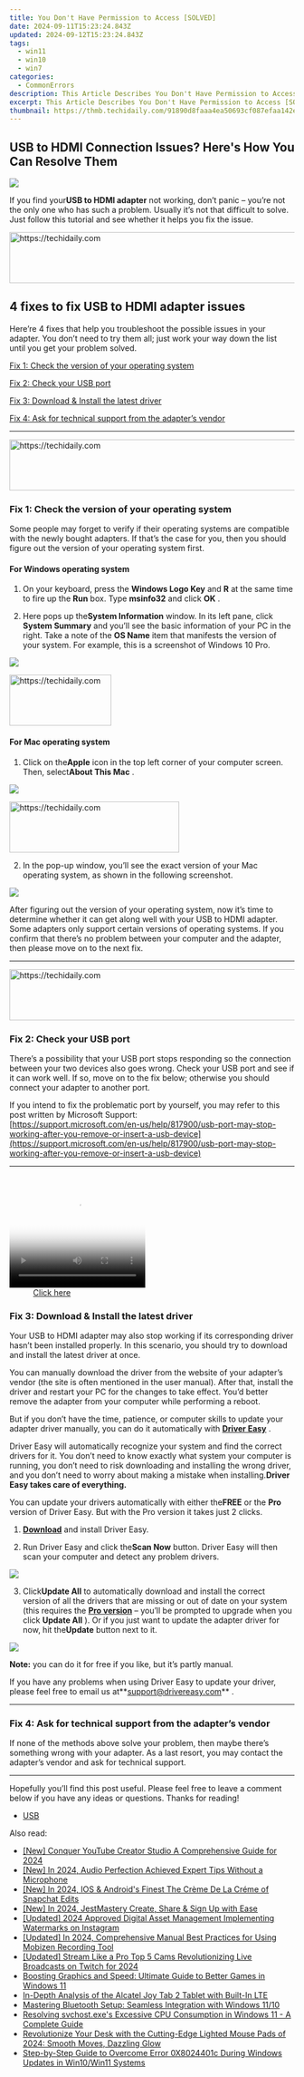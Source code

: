 ```yaml
---
title: You Don't Have Permission to Access [SOLVED]
date: 2024-09-11T15:23:24.843Z
updated: 2024-09-12T15:23:24.843Z
tags:
  - win11
  - win10
  - win7
categories:
  - CommonErrors
description: This Article Describes You Don't Have Permission to Access [SOLVED]
excerpt: This Article Describes You Don't Have Permission to Access [SOLVED]
thumbnail: https://thmb.techidaily.com/91890d8faaa4ea50693cf087efaa142eb641e1cff9ced9796756021407f6ea21.jpg
---
```


## USB to HDMI Connection Issues? Here's How You Can Resolve Them

![](https://images.drivereasy.com/wp-content/uploads/2019/05/image-808.png)

 If you find your**USB to HDMI adapter** not working, don’t panic – you’re not the only one who has such a problem. Usually it’s not that difficult to solve. Just follow this tutorial and see whether it helps you fix the issue.

<!-- affiliate ads begin -->
<a href="https://ephamedtechinc.pxf.io/c/5597632/2136618/26400" target="_top" id="2136618">
  <img src="//a.impactradius-go.com/display-ad/26400-2136618" border="0" alt="https://techidaily.com" width="728" height="90"/>
</a>
<img height="0" width="0" src="https://ephamedtechinc.pxf.io/i/5597632/2136618/26400" style="position:absolute;visibility:hidden;" border="0" />
<!-- affiliate ads end -->

## 4 fixes to fix USB to HDMI adapter issues

 Here’re 4 fixes that help you troubleshoot the possible issues in your adapter. You don’t need to try them all; just work your way down the list until you get your problem solved.

[Fix 1: Check the version of your operating system](#fix1)

[Fix 2: Check your USB port](#fix2)

[Fix 3: Download & Install the latest driver](#fix3)

[Fix 4: Ask for technical support from the adapter’s vendor](#fix4)

---

<!-- affiliate ads begin -->
<a href="https://unicoeye.pxf.io/c/5597632/2134236/18498" target="_top" id="2134236">
  <img src="//a.impactradius-go.com/display-ad/18498-2134236" border="0" alt="https://techidaily.com" width="728" height="90"/>
</a>
<img height="0" width="0" src="https://unicoeye.pxf.io/i/5597632/2134236/18498" style="position:absolute;visibility:hidden;" border="0" />
<!-- affiliate ads end -->

### Fix 1: Check the version of your operating system

 Some people may forget to verify if their operating systems are compatible with the newly bought adapters. If that’s the case for you, then you should figure out the version of your operating system first.

#### For Windows operating system

 1) On your keyboard, press the **Windows Logo Key**  and **R** at the same time to fire up the **Run** box. Type **msinfo32** and click **OK** .

 2) Here pops up the**System Information** window. In its left pane, click **System Summary** and you’ll see the basic information of your PC in the right. Take a note of the **OS Name** item that manifests the version of your system. For example, this is a screenshot of Windows 10 Pro.

![](https://images.drivereasy.com/wp-content/uploads/2019/05/image-818.png)

<!-- affiliate ads begin -->
<a href="https://aligracehair.sjv.io/c/5597632/2115943/19272" target="_top" id="2115943">
  <img src="//a.impactradius-go.com/display-ad/19272-2115943" border="0" alt="https://techidaily.com" width="180" height="90"/>
</a>
<img height="0" width="0" src="https://aligracehair.sjv.io/i/5597632/2115943/19272" style="position:absolute;visibility:hidden;" border="0" />
<!-- affiliate ads end -->

#### For Mac operating system

 1) Click on the**Apple** icon in the top left corner of your computer screen. Then, select**About This Mac** .

![](https://images.drivereasy.com/wp-content/uploads/2019/05/image-819.png)

<!-- affiliate ads begin -->
<a href="https://aligracehair.sjv.io/c/5597632/2135414/19272" target="_top" id="2135414">
  <img src="//a.impactradius-go.com/display-ad/19272-2135414" border="0" alt="https://techidaily.com" width="300" height="90"/>
</a>
<img height="0" width="0" src="https://aligracehair.sjv.io/i/5597632/2135414/19272" style="position:absolute;visibility:hidden;" border="0" />
<!-- affiliate ads end -->

 2) In the pop-up window, you’ll see the exact version of your Mac operating system, as shown in the following screenshot.

![](https://images.drivereasy.com/wp-content/uploads/2019/05/image-820.png)

 After figuring out the version of your operating system, now it’s time to determine whether it can get along well with your USB to HDMI adapter. Some adapters only support certain versions of operating systems. If you confirm that there’s no problem between your computer and the adapter, then please move on to the next fix.

---

<!-- affiliate ads begin -->
<a href="https://ephamedtechinc.pxf.io/c/5597632/2137204/26400" target="_top" id="2137204">
  <img src="//a.impactradius-go.com/display-ad/26400-2137204" border="0" alt="https://techidaily.com" width="728" height="90"/>
</a>
<img height="0" width="0" src="https://ephamedtechinc.pxf.io/i/5597632/2137204/26400" style="position:absolute;visibility:hidden;" border="0" />
<!-- affiliate ads end -->

### Fix 2: Check your USB port

 There’s a possibility that your USB port stops responding so the connection between your two devices also goes wrong. Check your USB port and see if it can work well. If so, move on to the fix below; otherwise you should connect your adapter to another port.

 If you intend to fix the problematic port by yourself, you may refer to this post written by Microsoft Support:  
[https://support.microsoft.com/en-us/help/817900/usb-port-may-stop-working-after-you-remove-or-insert-a-usb-device](https://support.microsoft.com/en-us/help/817900/usb-port-may-stop-working-after-you-remove-or-insert-a-usb-device)

---

<!-- affiliate ads begin -->
<span id="1304647">
					<video width="240" height="200" style="cursor:pointer"
           poster="//a.impactradius-go.com/display-clicktoplayimage/1304647.png"
           onclick="if(!this.playClicked){this.play();this.setAttribute('controls',true);this.playClicked=true;}">
	   <source src="//a.impactradius-go.com/display-ad/15852-1304647">
	   <img src="//a.impactradius-go.com/display-clicktoplayimage/1304647.png" style="border: none; height: 100%; width: 100%; object-fit: contain">
	</video>
	<div style="width:150px;text-align:center"><a href="javascript:window.open(decodeURIComponent('https%3A%2F%2Fthefitville.pxf.io%2Fc%2F5597632%2F1304647%2F15852'), '_blank');void(0);">Click here</a></div>
</span>
<img height="0" width="0" src="https://imp.pxf.io/i/5597632/1304647/15852" style="position:absolute;visibility:hidden;" border="0" />
<!-- affiliate ads end -->

### Fix 3: Download & Install the latest driver

 Your USB to HDMI adapter may also stop working if its corresponding driver hasn’t been installed properly. In this scenario, you should try to download and install the latest driver at once.

 You can manually download the driver from the website of your adapter’s vendor (the site is often mentioned in the user manual). After that, install the driver and restart your PC for the changes to take effect. You’d better remove the adapter from your computer while performing a reboot.

 But if you don’t have the time, patience, or computer skills to update your adapter driver manually, you can do it automatically with **[Driver Easy](https://tools.techidaily.com/drivereasy/download/)**  .

 Driver Easy will automatically recognize your system and find the correct drivers for it. You don’t need to know exactly what system your computer is running, you don’t need to risk downloading and installing the wrong driver, and you don’t need to worry about making a mistake when installing.**Driver Easy takes care of everything.**

 You can update your drivers automatically with either the**FREE**  or the **Pro**  version of Driver Easy. But with the Pro version it takes just 2 clicks.

 1) **[Download](https://tools.techidaily.com/drivereasy/download/)**  and install Driver Easy.

 2) Run Driver Easy and click the**Scan Now** button. Driver Easy will then scan your computer and detect any problem drivers.

![](https://images.drivereasy.com/wp-content/uploads/2019/05/image-823.png)

 3) Click**Update All** to automatically download and install the correct version of all the drivers that are missing or out of date on your system (this requires the **[Pro version](https://tools.techidaily.com/drivereasy/download/)**  – you’ll be prompted to upgrade when you click **Update All** ). Or if you just want to update the adapter driver for now, hit the**Update** button next to it.

![](https://images.drivereasy.com/wp-content/uploads/2019/05/image-838.png)

**Note:** you can do it for free if you like, but it’s partly manual.

 If you have any problems when using Driver Easy to update your driver, please feel free to email us at**<support@drivereasy.com>** .  

---

### Fix 4: Ask for technical support from the adapter’s vendor

 If none of the methods above solve your problem, then maybe there’s something wrong with your adapter. As a last resort, you may contact the adapter’s vendor and ask for technical support.

---

 Hopefully you’ll find this post useful. Please feel free to leave a comment below if you have any ideas or questions. Thanks for reading!

* [USB](https://store.drivereasy.com/order/cart.php?PRODS=4731822&QTY=1&AFFILIATE=108875)

<ins class="adsbygoogle"
     style="display:block"
     data-ad-format="autorelaxed"
     data-ad-client="ca-pub-7571918770474297"
     data-ad-slot="1223367746"></ins>

<ins class="adsbygoogle"
     style="display:block"
     data-ad-client="ca-pub-7571918770474297"
     data-ad-slot="8358498916"
     data-ad-format="auto"
     data-full-width-responsive="true"></ins>

<span class="atpl-alsoreadstyle">Also read:</span>
<div><ul>
<li><a href="https://facebook-video-share.techidaily.com/new-conquer-youtube-creator-studio-a-comprehensive-guide-for-2024/"><u>[New] Conquer YouTube Creator Studio A Comprehensive Guide for 2024</u></a></li>
<li><a href="https://facebook-video-footage.techidaily.com/new-in-2024-audio-perfection-achieved-expert-tips-without-a-microphone/"><u>[New] In 2024, Audio Perfection Achieved Expert Tips Without a Microphone</u></a></li>
<li><a href="https://snapchat-videos.techidaily.com/new-in-2024-ios-and-androids-finest-the-creme-de-la-creme-of-snapchat-edits/"><u>[New] In 2024, IOS & Android's Finest The Crème De La Créme of Snapchat Edits</u></a></li>
<li><a href="https://vp-tips.techidaily.com/new-in-2024-jestmastery-create-share-and-sign-up-with-ease/"><u>[New] In 2024, JestMastery Create, Share & Sign Up with Ease</u></a></li>
<li><a href="https://instagram-video-files.techidaily.com/updated-2024-approved-digital-asset-management-implementing-watermarks-on-instagram/"><u>[Updated] 2024 Approved Digital Asset Management Implementing Watermarks on Instagram</u></a></li>
<li><a href="https://screen-recording.techidaily.com/updated-in-2024-comprehensive-manual-best-practices-for-using-mobizen-recording-tool/"><u>[Updated] In 2024, Comprehensive Manual Best Practices for Using Mobizen Recording Tool</u></a></li>
<li><a href="https://screen-mirroring-recording.techidaily.com/updated-stream-like-a-pro-top-5-cams-revolutionizing-live-broadcasts-on-twitch-for-2024/"><u>[Updated] Stream Like a Pro Top 5 Cams Revolutionizing Live Broadcasts on Twitch for 2024</u></a></li>
<li><a href="https://win-howtos.techidaily.com/boosting-graphics-and-speed-ultimate-guide-to-better-games-in-windows-11/"><u>Boosting Graphics and Speed: Ultimate Guide to Better Games in Windows 11</u></a></li>
<li><a href="https://buynow-info.techidaily.com/in-depth-analysis-of-the-alcatel-joy-tab-2-tablet-with-built-in-lte/"><u>In-Depth Analysis of the Alcatel Joy Tab 2 Tablet with Built-In LTE</u></a></li>
<li><a href="https://win-howtos.techidaily.com/mastering-bluetooth-setup-seamless-integration-with-windows-1110/"><u>Mastering Bluetooth Setup: Seamless Integration with Windows 11/10</u></a></li>
<li><a href="https://win-howtos.techidaily.com/resolving-svchostexes-excessive-cpu-consumption-in-windows-11-a-complete-guide/"><u>Resolving svchost.exe's Excessive CPU Consumption in Windows 11 - A Complete Guide</u></a></li>
<li><a href="https://hardware-tips.techidaily.com/revolutionize-your-desk-with-the-cutting-edge-lighted-mouse-pads-of-2024-smooth-moves-dazzling-glow/"><u>Revolutionize Your Desk with the Cutting-Edge Lighted Mouse Pads of 2024: Smooth Moves, Dazzling Glow</u></a></li>
<li><a href="https://win-howtos.techidaily.com/step-by-step-guide-to-overcome-error-0x8024401c-during-windows-updates-in-win10win11-systems/"><u>Step-by-Step Guide to Overcome Error 0X8024401c During Windows Updates in Win10/Win11 Systems</u></a></li>
</ul></div>


